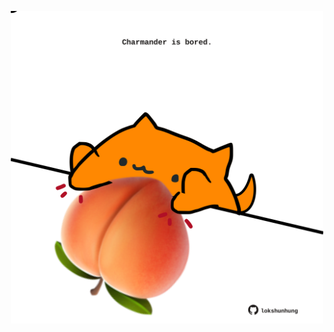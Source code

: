 <!-- built at 21/05/2024, 12:00:53 UTC -->
<p align="center">
  <img width="500" height="500" src="./ReadmeImage.svg">
</p>
